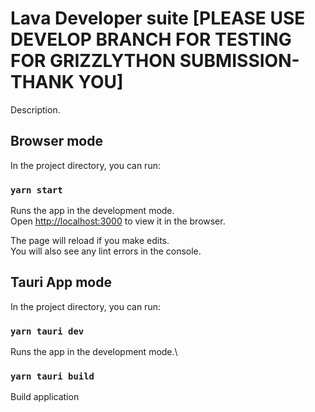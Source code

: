 # Lava Developer suite [PLEASE USE DEVELOP BRANCH FOR TESTING FOR GRIZZLYTHON SUBMISSION- THANK YOU]

Description.

## Browser mode

In the project directory, you can run:

### `yarn start`

Runs the app in the development mode.\
Open [http://localhost:3000](http://localhost:3000) to view it in the browser.

The page will reload if you make edits.\
You will also see any lint errors in the console.

## Tauri App mode

In the project directory, you can run:

### `yarn tauri dev`

Runs the app in the development mode.\

### `yarn tauri build`

Build application



